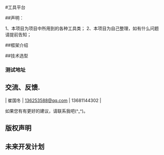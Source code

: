 #工具平台

##声明：

1、本项目为项目中所用到的各种工具类；
2、本项目为自己整理，如有什么问题请提前告知；

##框架介绍

##技术选型

### 测试地址

## 交流、反馈.
| 崔国冬        | 136253588@qq.com   	| 13681144302   	|

如果您有有更好的建议，请联系我吧(^_^)。

## 版权声明


## 未来开发计划

		